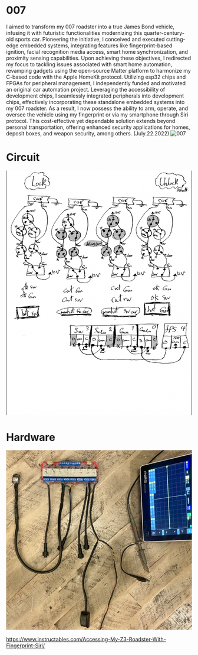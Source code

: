 # 007
I aimed to transform my 007 roadster into a true James Bond vehicle, infusing it with futuristic functionalities modernizing this quarter-century-old sports car. Pioneering the initiative, I conceived and executed cutting-edge embedded systems, integrating features like fingerprint-based ignition, facial recognition media access, smart home synchronization, and proximity sensing capabilities. Upon achieving these objectives, I redirected my focus to tackling issues associated with smart home automation, revamping gadgets using the open-source Matter platform to harmonize my C-based code with the Apple HomeKit protocol. Utilizing esp32 chips and FPGAs for peripheral management, I independently funded and motivated an original car automation project. Leveraging the accessibility of development chips, I seamlessly integrated peripherals into development chips, effectively incorporating these standalone embedded systems into my 007 roadster. As a result, I now possess the ability to arm, operate, and oversee the vehicle using my fingerprint or via my smartphone through Siri protocol. This cost-effective yet dependable solution extends beyond personal transportation, offering enhanced security applications for homes, deposit boxes, and weapon security, among others. (July.22.2022)
![007](007.png)

# Circuit
![circuit2.0](assets/circuit2.0.png)

# Hardware
![hardware2.0](assets/hardware2.0.png)

https://www.instructables.com/Accessing-My-Z3-Roadster-With-Fingerprint-Siri/
